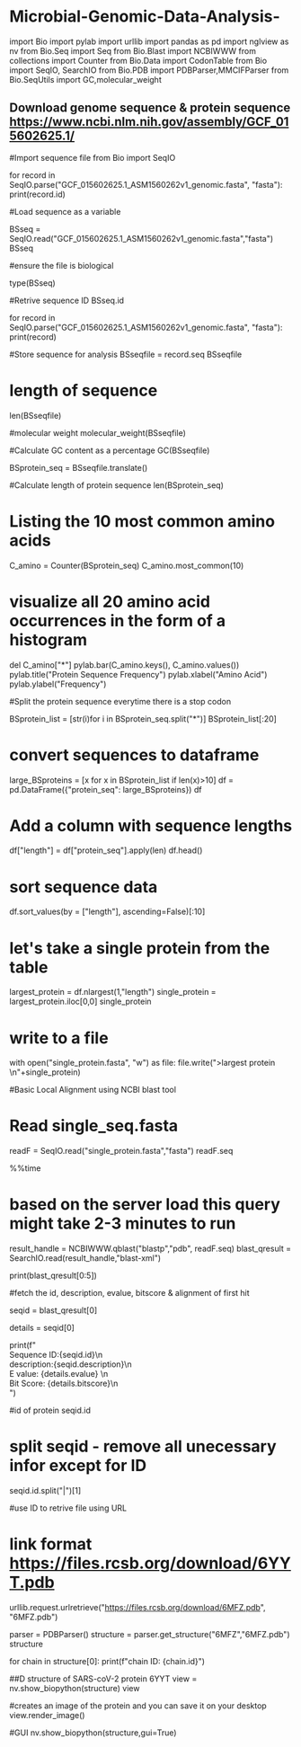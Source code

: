 # Microbial-Genomic-Data-Analysis-
import Bio
import pylab
import urllib
import pandas as pd
import nglview as nv
from Bio.Seq import Seq
from Bio.Blast import NCBIWWW
from collections import Counter
from Bio.Data import CodonTable
from Bio import SeqIO, SearchIO
from Bio.PDB import PDBParser,MMCIFParser
from Bio.SeqUtils import GC,molecular_weight

## Download genome sequence & protein sequence https://www.ncbi.nlm.nih.gov/assembly/GCF_015602625.1/

#Import sequence file 
from Bio import SeqIO

for record in SeqIO.parse("GCF_015602625.1_ASM1560262v1_genomic.fasta", "fasta"):
    print(record.id)

#Load sequence as a variable 

BSseq = SeqIO.read("GCF_015602625.1_ASM1560262v1_genomic.fasta","fasta")
BSseq

#ensure the file is biological 

type(BSseq)

#Retrive sequence ID
BSseq.id


for record in SeqIO.parse("GCF_015602625.1_ASM1560262v1_genomic.fasta", "fasta"):
    print(record)

#Store sequence for analysis 
BSseqfile = record.seq
BSseqfile

# length of sequence
len(BSseqfile)

#molecular weight
molecular_weight(BSseqfile)

#Calculate GC content as a percentage 
GC(BSseqfile)

BSprotein_seq = BSseqfile.translate()

#Calculate length of protein sequence 
len(BSprotein_seq)

# Listing the 10  most common amino acids
C_amino = Counter(BSprotein_seq)
C_amino.most_common(10)



# visualize all 20 amino acid occurrences in the form of a histogram

del C_amino["*"]
pylab.bar(C_amino.keys(), C_amino.values())
pylab.title("Protein Sequence Frequency")
pylab.xlabel("Amino Acid")
pylab.ylabel("Frequency")

#Split the protein sequence everytime there is a stop codon 

BSprotein_list = [str(i)for i in BSprotein_seq.split("*")]
BSprotein_list[:20]

# convert sequences to dataframe
large_BSproteins = [x for x in BSprotein_list if len(x)>10]
df = pd.DataFrame({"protein_seq": large_BSproteins})
df

# Add a column with sequence lengths
df["length"] = df["protein_seq"].apply(len)
df.head()

# sort sequence data

df.sort_values(by = ["length"], ascending=False)[:10]

# let's take a single protein from the table

largest_protein = df.nlargest(1,"length")
single_protein = largest_protein.iloc[0,0]
single_protein

# write to a file

with open("single_protein.fasta", "w") as file:
    file.write(">largest protein \n"+single_protein)

#Basic Local Alignment using NCBI blast tool 
# Read single_seq.fasta

readF = SeqIO.read("single_protein.fasta","fasta")
readF.seq

%%time 

# based on the server load this query might take 2-3 minutes to run

result_handle = NCBIWWW.qblast("blastp","pdb", readF.seq)
blast_qresult = SearchIO.read(result_handle,"blast-xml")

print(blast_qresult[0:5])

#fetch the id, description, evalue, bitscore & alignment of first hit

seqid = blast_qresult[0]

details = seqid[0]

print(f"\
Sequence ID:{seqid.id}\n\
description:{seqid.description}\n\
E value:    {details.evalue} \n\
Bit Score:  {details.bitscore}\n\
")


#id of protein 
seqid.id

# split seqid - remove all unecessary infor except for ID
seqid.id.split("|")[1]

#use ID to retrive file using URL 
# link format https://files.rcsb.org/download/6YYT.pdb

urllib.request.urlretrieve("https://files.rcsb.org/download/6MFZ.pdb", "6MFZ.pdb")


parser = PDBParser()
structure = parser.get_structure("6MFZ","6MFZ.pdb")
structure

for chain in structure[0]:
    print(f"chain ID: {chain.id}")

##D structure of SARS-coV-2 protein 6YYT
view = nv.show_biopython(structure)
view

#creates an image of the protein and you can save it on your desktop 
view.render_image()

#GUI
nv.show_biopython(structure,gui=True)


